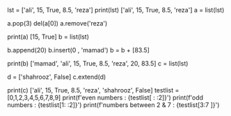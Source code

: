 
lst = ['ali', 15, True, 8.5, 'reza']
print(lst)
['ali', 15, True, 8.5, 'reza']
a = list(lst)

a.pop(3)
del(a[0])
a.remove('reza')

print(a)
[15, True]
b = list(lst)

b.append(20)
b.insert(0 , 'mamad')
b = b + [83.5]

print(b)
['mamad', 'ali', 15, True, 8.5, 'reza', 20, 83.5]
c = list(lst)

d = ['shahrooz', False]
c.extend(d)

print(c)
['ali', 15, True, 8.5, 'reza', 'shahrooz', False]
testlist = [0,1,2,3,4,5,6,7,8,9]
print(f'even numbers :           {testlist[ : :2]}')
print(f'odd numbers :            {testlist[1: :2]}')
print(f'numbers between 2 & 7 :  {testlist[3:7  ]}')
